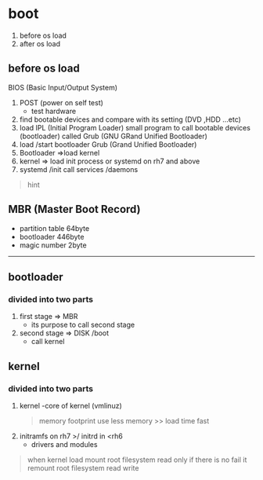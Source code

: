 
# boot
1. before os load
2. after os load

## before os load
BIOS (Basic Input/Output System)
1. POST (power on self test)
    - test hardware
2. find bootable devices and compare with its setting (DVD ,HDD ...etc)
3. load IPL (Initial Program Loader) small program to call bootable devices (bootloader) called Grub (GNU GRand Unified Bootloader)
4. load /start bootloader Grub (Grand Unified Bootloader)
5. Bootloader =>load kernel
6. kernel => load init process or systemd on rh7 and above
7. systemd /init call services /daemons

> hint 
## MBR (Master Boot Record)
 - partition table 64byte
 - bootloader 446byte
 - magic number 2byte
---
## bootloader
### divided into two parts
1. first stage => MBR
    - its purpose to call second stage
2. second stage => DISK /boot 
    - call kernel

## kernel
### divided into two parts
1. kernel
    -core of kernel  (vmlinuz)
    > memory footprint use less memory 
        >> load time  fast
2. initramfs on rh7 >/ initrd  in <rh6
    - drivers and modules

> when kernel load mount root filesystem read only if there is no fail it remount root filesystem read write


 